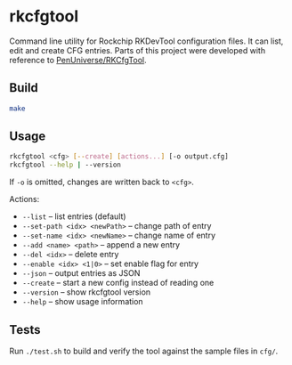 # rkcfgtool

Command line utility for Rockchip RKDevTool configuration files.
It can list, edit and create CFG entries. Parts of this project were developed
with reference to [PenUniverse/RKCfgTool](https://github.com/PenUniverse/RKCfgTool).

## Build

```sh
make
```

## Usage

```sh
rkcfgtool <cfg> [--create] [actions...] [-o output.cfg]
rkcfgtool --help | --version
```

If `-o` is omitted, changes are written back to `<cfg>`.

Actions:

- `--list` – list entries (default)
- `--set-path <idx> <newPath>` – change path of entry
- `--set-name <idx> <newName>` – change name of entry
- `--add <name> <path>` – append a new entry
- `--del <idx>` – delete entry
- `--enable <idx> <1|0>` – set enable flag for entry
- `--json` – output entries as JSON
- `--create` – start a new config instead of reading one
- `--version` – show rkcfgtool version
- `--help` – show usage information

## Tests

Run `./test.sh` to build and verify the tool against the sample files in `cfg/`.
